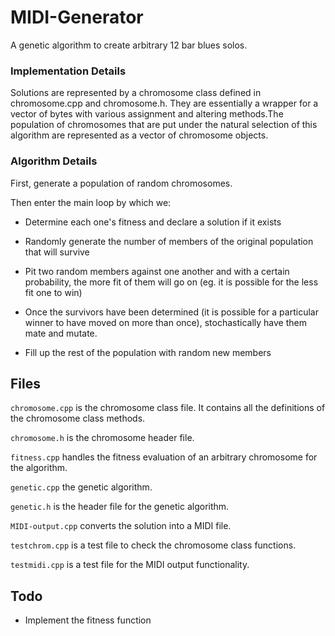 # MIDI-Generator

A genetic algorithm to create arbitrary 12 bar blues solos.

### Implementation Details

Solutions are represented by a chromosome class defined in chromosome.cpp and chromosome.h. They are essentially a wrapper for a vector of bytes with various assignment and altering methods.The population of chromosomes that are put under the natural selection of this algorithm are represented as a vector of chromosome objects.

### Algorithm Details

First, generate a population of random chromosomes.

Then enter the main loop by which we:

* Determine each one's fitness and declare a solution if it exists

* Randomly generate the number of members of the original population that will survive

* Pit two random members against one another and with a certain probability, the more fit of them will go on (eg. it is possible for the less fit one to win)

* Once the survivors have been determined (it is possible for a particular winner to have moved on more than once), stochastically have them mate and mutate.

* Fill up the rest of the population with random new members

## Files

`chromosome.cpp` is the chromosome class file. It contains all the definitions of the chromosome class methods.

`chromosome.h` is the chromosome header file.

`fitness.cpp` handles the fitness evaluation of an arbitrary chromosome for the algorithm.

`genetic.cpp` the genetic algorithm.

`genetic.h` is the header file for the genetic algorithm.

`MIDI-output.cpp` converts the solution into a MIDI file.

`testchrom.cpp` is a test file to check the chromosome class functions.

`testmidi.cpp` is a test file for the MIDI output functionality.

## Todo

* Implement the fitness function
